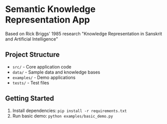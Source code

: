 # Semantic Knowledge Representation App
Based on Rick Briggs' 1985 research "Knowledge Representation in Sanskrit and Artificial Intelligence"

## Project Structure
- `src/` - Core application code
- `data/` - Sample data and knowledge bases
- `examples/` - Demo applications
- `tests/` - Test files

## Getting Started
1. Install dependencies: `pip install -r requirements.txt`
2. Run basic demo: `python examples/basic_demo.py`
